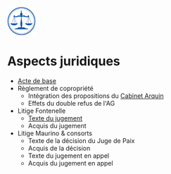<link rel="stylesheet" href="reset.css" type="text/css" />
<link rel="stylesheet" href="normal3.css" type="text/css" />

![](icon_justice.png)

# Aspects juridiques

* [Acte de base](acte_base.md) 
* Règlement de copropriété
    * Intégration des propositions du [Cabinet Arquin](Statuts_Conformes_2017.pdf)
    * Effets du double refus de l'AG
* Litige Fontenelle
    * [Texte du jugement](TPI_Fontenelle_20160509.pdf)
    * Acquis du jugement
* Litige Maurino & consorts
    * Texte de la décision du Juge de Paix
    * Acquis de la décision
    * Texte du jugement en appel
    * Acquis du jugement en appel

